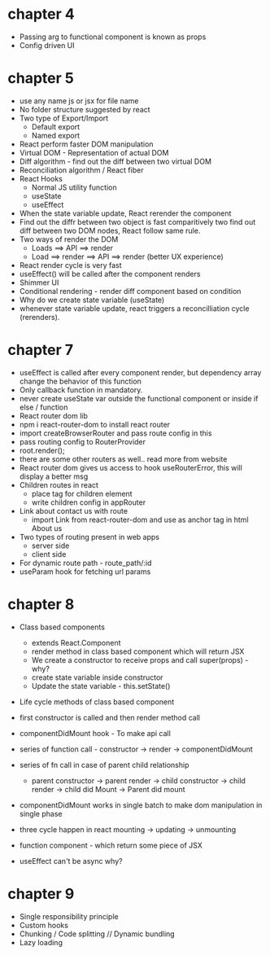 # chapter 4
- Passing arg to functional component is known as props
- Config driven UI

# chapter 5
- use any name js or jsx for file name
- No folder structure suggested by react
- Two type of Export/Import
    - Default export
    - Named export
- React perform faster DOM manipulation
- Virtual DOM - Representation of actual DOM
- Diff algorithm - find out the diff between two virtual DOM
- Reconciliation algorithm / React fiber
- React Hooks 
    - Normal JS utility function
    - useState
    - useEffect
- When the state variable update, React rerender the component
- Find out the diffr between two object is fast comparitively two find out diff between two DOM nodes, React follow same rule.
- Two ways of render the DOM 
    - Loads ==> API ==> render
    - Load ==> render ==> API ==> render (better UX experience)
- React render cycle is very fast
- useEffect() will be called after the component renders
- Shimmer UI
- Conditional rendering - render diff component based on condition <Shimmer>
- Why do we create state variable (useState) 
- whenever state variable update, react triggers a reconcilliation cycle (rerenders).

# chapter 7
- useEffect is called after every component render, but dependency array change the behavior of this function
- Only callback function in mandatory.
- never create useState var outside the functional component or inside if else / function
- React router dom lib
- npm i react-router-dom to install react router
- import createBrowserRouter and pass route config in this
- pass routing config to RouterProvider
- root.render(<RouterProvider router={appRouter} />);
- there are some other routers as well.. read more from website
- React router dom gives us access to hook useRouterError, this will display a better msg
- Children routes in react
    - place <Outlet /> tag for children element
    - write children config in appRouter
- Link about contact us with route 
    - import Link from react-router-dom and use as anchor tag in html <Link to="/about">About us</Link>
- Two types of routing present in web apps
    - server side
    - client side
- For dynamic route path - route_path/:id
- useParam hook for fetching url params

# chapter 8

- Class based components 
    - extends React.Component
    - render method in class based component which will return JSX 
    - We create a constructor to receive props and call super(props) - why?
    - create state variable inside constructor
    - Update the state variable - this.setState()
- Life cycle methods of class based component
- first constructor is called and then render method call
- componentDidMount hook - To make api call
- series of function call - constructor -> render -> componentDidMount

- series of fn call in case of parent child relationship
    - parent constructor -> parent render -> child constructor -> child render -> child did Mount -> Parent did mount
- componentDidMount works in single batch to make dom manipulation in single phase
- three cycle happen in react 
 mounting -> updating -> unmounting

- function component - which return some piece of JSX
- useEffect can't be async why?

# chapter 9
- Single responsibility principle
- Custom hooks
- Chunking / Code splitting // Dynamic bundling
- Lazy loading